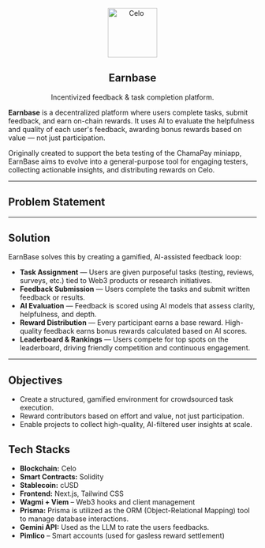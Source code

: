 <!-- TITLE -->
<p align="center">
  <img width="100px" src="https://earnbase.vercel.app/logo.png" align="center" alt="Celo" />
 <h2 align="center">Earnbase</h2>
 <p align="center">Incentivized feedback & task completion platform.</p>
</p>

**Earnbase** is a decentralized platform where users complete tasks, submit feedback, and earn on-chain rewards. It uses AI to evaluate the helpfulness and quality of each user's feedback, awarding bonus rewards based on value — not just participation.

Originally created to support the beta testing of the ChamaPay miniapp, EarnBase aims to evolve into a general-purpose tool for engaging testers, collecting actionable insights, and distributing rewards on Celo.

---

## Problem Statement


---

## Solution

EarnBase solves this by creating a gamified, AI-assisted feedback loop:
- **Task Assignment** — Users are given purposeful tasks (testing, reviews, surveys, etc.) tied to Web3 products or research initiatives.
- **Feedback Submission** — Users complete the tasks and submit written feedback or results.
- **AI Evaluation** — Feedback is scored using AI models that assess clarity, helpfulness, and depth.
- **Reward Distribution** — Every participant earns a base reward. High-quality feedback earns bonus rewards calculated based on AI scores.
- **Leaderboard & Rankings** — Users compete for top spots on the leaderboard, driving friendly competition and continuous engagement.

---

## Objectives

- Create a structured, gamified environment for crowdsourced task execution.
- Reward contributors based on effort and value, not just participation.
- Enable projects to collect high-quality, AI-filtered user insights at scale.

## Tech Stacks

- **Blockchain:** Celo
- **Smart Contracts:** Solidity
- **Stablecoin:** cUSD
- **Frontend:** Next.js, Tailwind CSS
- **Wagmi + Viem** – Web3 hooks and client management
- **Prisma:** Prisma is utilized as the ORM (Object-Relational Mapping) tool to manage database interactions. 
- **Gemini API:** Used as the LLM to rate the users feedbacks.
- **Pimlico** – Smart accounts (used for gasless reward settlement)